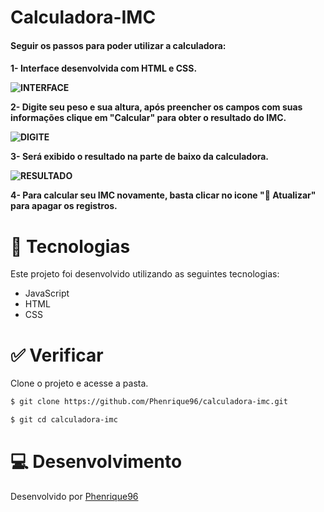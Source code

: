 <h1>Calculadora-IMC</h1>

<h4>Seguir os passos para poder utilizar a calculadora:<h4>

1- Interface desenvolvida com HTML e CSS.

![INTERFACE](https://github.com/Phenrique96/calculadora-imc/assets/99408681/26c413f2-4cd5-4413-9bd6-1286b8ffe0cb)


2- Digite seu peso e sua altura, após preencher os campos com suas informações clique em "Calcular" para obter o resultado do IMC.
  
![DIGITE](https://github.com/Phenrique96/calculadora-imc/assets/99408681/2b34bd04-45dd-4167-9e3d-5f47ae979e33)


3- Será exibido o resultado na parte de baixo da calculadora.
 
![RESULTADO](https://github.com/Phenrique96/calculadora-imc/assets/99408681/62d4faf8-9421-472c-a869-708faca04991)

4- Para calcular  seu IMC novamente, basta clicar no icone "🔄 Atualizar" para apagar os registros.
  
  
# 🧪 Tecnologias
 
  Este projeto foi desenvolvido utilizando as seguintes tecnologias:
  
  - JavaScript
  - HTML
  - CSS

  # ✅ Verificar
  
  Clone o projeto e acesse a pasta.
  ```bash
  $ git clone https://github.com/Phenrique96/calculadora-imc.git
  ```
  ```bash
  $ git cd calculadora-imc
  ```
  
  # 💻 Desenvolvimento
  
  Desenvolvido por [Phenrique96](https://github.com/Phenrique96)

